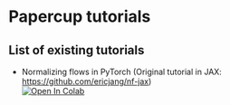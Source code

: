 # Papercup tutorials

## List of existing tutorials
* Normalizing flows in PyTorch (Original tutorial in JAX: https://github.com/ericjang/nf-jax)  
[![Open In Colab](https://colab.research.google.com/assets/colab-badge.svg)](https://colab.research.google.com/github/raphpapercup/tutorials/blob/master/nf_tutorial_torch.ipynb)

